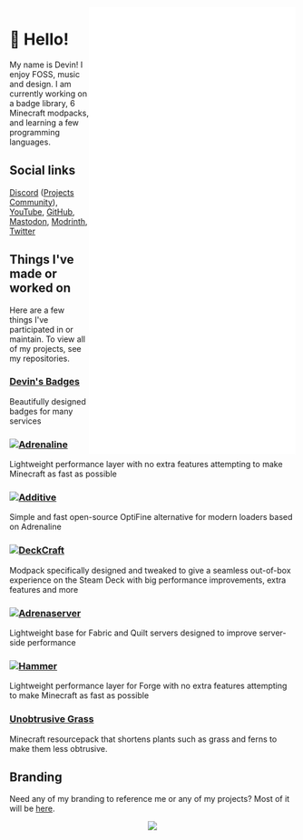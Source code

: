 <img align="right" src="/github-metrics.svg" alt="Metrics" width="364">

# 👋 Hello!

My name is Devin! I enjoy FOSS, music and design. I am currently working on a badge library, 6 Minecraft modpacks, and learning a few programming languages.

## Social links

[Discord](https://discord.com/users/418219211043897344) ([Projects Community](https://discord.gg/36Tv44cYte)), [YouTube](https://youtube.com/c/UltraStorm), [GitHub](https://github.com/intergrav), <a rel="me" href="https://floss.social/@intergrav">Mastodon</a>, [Modrinth](https://modrinth.com/user/Devin), [Twitter](https://twitter.com/Ultr4Storm)

## Things I've made or worked on

Here are a few things I've participated in or maintain. To view all of my projects, see my repositories.

### [Devin's Badges](https://github.com/intergrav/devins-badges)
Beautifully designed badges for many services

### <a href="https://modrinth.com/project/Adrenaline"><img alt="Adrenaline" src="https://github.com/intergrav/Branding/blob/main/adrenaline/adrenaline_textlogo_256h.png" height="40"></a>
Lightweight performance layer with no extra features attempting to make Minecraft as fast as possible

### <a href="https://modrinth.com/project/Additive"><img alt="Additive" src="https://github.com/intergrav/Branding/blob/main/additive/additive_textlogo_256h.png" height="36"></a>
Simple and fast open-source OptiFine alternative for modern loaders based on Adrenaline

### <a href="https://modrinth.com/project/DeckCraft"><img alt="DeckCraft" src="https://github.com/intergrav/Branding/blob/main/deckcraft/wordmark/wordmark_256h.png" height="28"></a>
Modpack specifically designed and tweaked to give a seamless out-of-box experience on the Steam Deck with big performance improvements, extra features and more

### <a href="https://modrinth.com/project/Adrenaserver"><img alt="Adrenaserver" src="https://github.com/intergrav/Branding/blob/main/adrenaserver/adrenaserver_text_256h.png" height="22"></a>
Lightweight base for Fabric and Quilt servers designed to improve server-side performance

### <a href="https://modrinth.com/project/Hammer"><img alt="Hammer" src="https://github.com/intergrav/Branding/blob/main/hammer/hammer_textlogo_256h.png" height="38"></a>
Lightweight performance layer for Forge with no extra features attempting to make Minecraft as fast as possible

### [Unobtrusive Grass](https://modrinth.com/project/unobtrusive-grass)

Minecraft resourcepack that shortens plants such as grass and ferns to make them less obtrusive.

## Branding

Need any of my branding to reference me or any of my projects? Most of it will be [here](https://github.com/intergrav/Branding).

<div align="center"><img src="https://hits.seeyoufarm.com/api/count/incr/badge.svg?url=https%3A%2F%2Fgithub.com%2Fintergrav&count_bg=%23304057&title_bg=%23304057&icon=&icon_color=%23E7E7E7&title=hits&edge_flat=false"/></div>
